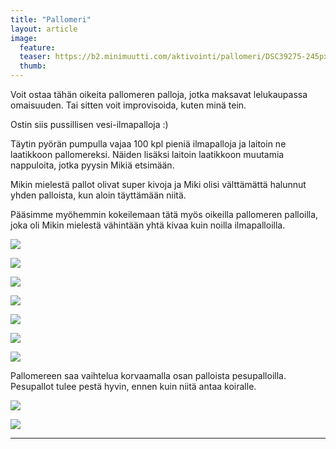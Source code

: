 ```yaml
---
title: "Pallomeri"
layout: article
image:
  feature:
  teaser: https://b2.minimuutti.com/aktivointi/pallomeri/DSC39275-245px.jpg
  thumb:
---
```


Voit ostaa tähän oikeita pallomeren palloja, jotka maksavat lelukaupassa omaisuuden. Tai sitten voit improvisoida, kuten minä tein.

Ostin siis pussillisen vesi-ilmapalloja :)

Täytin pyörän pumpulla vajaa 100 kpl pieniä ilmapalloja ja laitoin ne laatikkoon pallomereksi. Näiden lisäksi laitoin laatikkoon muutamia nappuloita, jotka pyysin Mikiä etsimään.

Mikin mielestä pallot olivat super kivoja ja Miki olisi välttämättä halunnut yhden palloista, kun aloin täyttämään niitä.

Pääsimme myöhemmin kokeilemaan tätä myös oikeilla pallomeren palloilla, joka oli Mikin mielestä vähintään yhtä kivaa kuin noilla ilmapalloilla.

![](https://b2.minimuutti.com/aktivointi/pallomeri/DSC39227-800px.jpg)

![](https://b2.minimuutti.com/aktivointi/pallomeri/DSC39252-800px.jpg)

![](https://b2.minimuutti.com/aktivointi/pallomeri/DSC39278-800px.jpg)

![](https://b2.minimuutti.com/aktivointi/pallomeri/DSC39275-800px.jpg)

![](https://b2.minimuutti.com/aktivointi/pallomeri/DSC39274-800px.jpg)

![](https://b2.minimuutti.com/aktivointi/pallomeri/DS01899-800px.jpg)

![](https://b2.minimuutti.com/aktivointi/pallomeri/DS01881-800px.jpg)

Pallomereen saa vaihtelua korvaamalla osan palloista pesupalloilla. Pesupallot tulee pestä hyvin, ennen kuin niitä antaa koiralle.

![](https://b2.minimuutti.com/aktivointi/pesupallot/DS69301-800px.jpg)

![](https://b2.minimuutti.com/aktivointi/pesupallot/DS69309-800px.jpg)

---